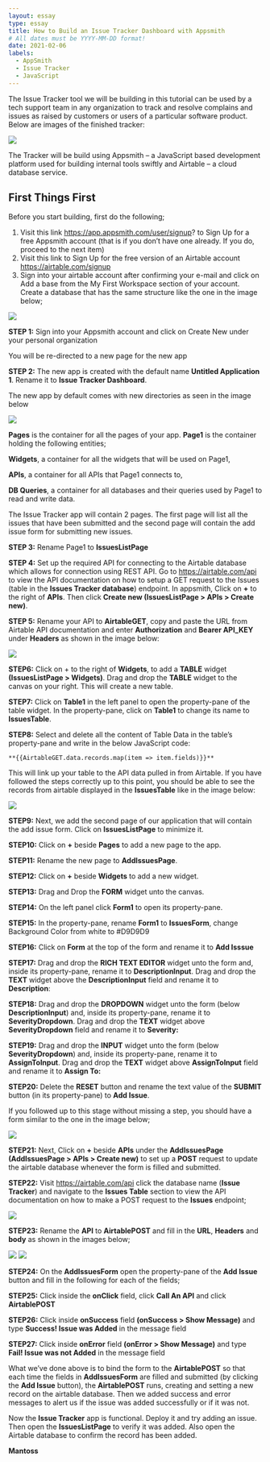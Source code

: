 ```yaml
---
layout: essay
type: essay
title: How to Build an Issue Tracker Dashboard with Appsmith
# All dates must be YYYY-MM-DD format!
date: 2021-02-06
labels:
  - AppSmith
  - Issue Tracker
  - JavaScript
---
```


The Issue Tracker tool we will be building in this tutorial can be used by a tech support team in any organization to track and resolve complains and issues as raised by customers or users of a particular software product. Below are images of the finished tracker:

<img class="ui medium center" src="../images/issue-tracker.jpg">

The Tracker will be build using Appsmith – a JavaScript based development platform used for building internal tools swiftly and Airtable – a cloud database service.

## First Things First

Before you start building, first do the following;

1. Visit this link https://app.appsmith.com/user/signup? to Sign Up for a free Appsmith account (that is if you don’t have one already. If you do, proceed to the next item)
2. Visit this link to Sign Up for the free version of an Airtable account https://airtable.com/signup
3. Sign into your airtable account after confirming your e-mail and click on Add a base from the My First Workspace section of your account. Create a database that has the same structure like the one in the image below;

<img class="ui medium center" src="../images/airtable.jpg">

**STEP 1:** Sign into your Appsmith account and click on Create New under your personal organization

You will be re-directed to a new page for the new app

**STEP 2:** The new app is created with the default name **Untitled Application 1**. Rename it to **Issue Tracker Dashboard**.

The new app by default comes with new directories as seen in the image below

<img class="ui medium center" src="../images/dashboard.png">

**Pages** is the container for all the pages of your app. **Page1** is the container holding the following entities;

**Widgets**, a container for all the widgets that will be used on Page1,

**APIs**, a container for all APIs that Page1 connects to,

**DB Queries**, a container for all databases and their queries used by Page1 to read and write data.

The Issue Tracker app will contain 2 pages. The first page will list all the issues that have been submitted and the second page will contain the add issue form for submitting new issues.

**STEP 3:** Rename Page1 to **IssuesListPage**

**STEP 4:** Set up the required API for connecting to the Airtable database which allows for connection using REST API. Go to https://airtable.com/api to view the API documentation on how to setup a GET request to the Issues (table in the **Issues Tracker database**) endpoint. In appsmith, Click on **+** to the right of **APIs**. Then click **Create new (IssuesListPage > APIs > Create new)**.

**STEP 5:** Rename your API to **AirtableGET**, copy and paste the URL from Airtable API documentation and enter **Authorization** and **Bearer API_KEY** under **Headers** as shown in the image below:

<img class="ui medium center" src="../images/apiGET.jpg">

**STEP6:** Click on + to the right of **Widgets**, to add a **TABLE** widget **(IssuesListPage > Widgets)**. Drag and drop the **TABLE** widget to the canvas on your right. This will create a new table.

**STEP7:** Click on **Table1** in the left panel to open the property-pane of the table widget. In the property-pane, click on **Table1** to change its name to **IssuesTable**.

**STEP8:** Select and delete all the content of Table Data in the table’s property-pane and write in the below JavaScript code: 

`**{{AirtableGET.data.records.map(item => item.fields)}}**`

This will link up your table to the API data pulled in from Airtable. If you have followed the steps correctly up to this point, you should be able to see the records from airtable displayed in the **IssuesTable** like in the image below:

<img class="ui medium center" src="../images/issuesTable.jpg">

**STEP9:** Next, we add the second page of our application that will contain the add issue form. Click on **IssuesListPage** to minimize it.

**STEP10:** Click on **+** beside **Pages** to add a new page to the app.

**STEP11:** Rename the new page to **AddIssuesPage**.

**STEP12:** Click on **+** beside **Widgets** to add a new widget.

**STEP13:** Drag and Drop the **FORM** widget unto the canvas.

**STEP14:** On the left panel click **Form1** to open its property-pane.

**STEP15:** In the property-pane, rename **Form1** to **IssuesForm**, change Background Color from white to #D9D9D9

**STEP16:** Click on **Form** at the top of the form and rename it to **Add Isssue**

**STEP17:** Drag and drop the **RICH TEXT EDITOR** widget unto the form and, inside its property-pane, rename it to **DescriptionInput**.  Drag and drop the **TEXT** widget above the **DescriptionInput** field and rename it to **Description**: 

**STEP18:** Drag and drop the **DROPDOWN** widget unto the form (below **DescriptionInput**) and, inside its property-pane, rename it to **SeverityDropdown**.  Drag and drop the **TEXT** widget above **SeverityDropdown** field and rename it to **Severity:**

**STEP19:** Drag and drop the **INPUT** widget unto the form (below **SeverityDropdown**) and, inside its property-pane, rename it to **AssignToInput**.  Drag and drop the **TEXT** widget above **AssignToInput** field and rename it to **Assign To:**

**STEP20:** Delete the **RESET** button and rename the text value of the **SUBMIT** button (in its property-pane) to **Add Issue**.

If you followed up to this stage without missing a step, you should have a form similar to the one in the image below;

<img class="ui medium center" src="../images/issue-tracker2.jpg">

**STEP21:** Next, Click on **+** beside **APIs** under the **AddIssuesPage** **(AddIssuesPage > APIs > Create new)** to set up a **POST** request to update the airtable database whenever the form is filled and submitted.

**STEP22:** Visit https://airtable.com/api click the database name (**Issue Tracker**) and navigate to the **Issues Table** section to view the API documentation on how to make a POST request to the **Issues** endpoint;

<img class="ui medium center" src="../images/postInfo.jpg">

**STEP23:** Rename the **API** to **AirtablePOST** and fill in the **URL**, **Headers** and **body** as shown in the images below;

<img class="ui medium center" src="../images/postReq.jpg">

<img class="ui medium center" src="../images/postReq2.jpg">

**STEP24:** On the **AddIssuesForm** open the property-pane of the **Add Issue** button and fill in the following for each of the fields;

**STEP25:** Click inside the **onClick** field, click **Call An API** and click **AirtablePOST**

**STEP26:** Click inside **onSuccess** field **(onSuccess > Show Message)** and type **Success! Issue was Added** in the message field

**STEP27:** Click inside **onError** field **(onError > Show Message)** and type **Fail! Issue was not Added** in the message field

What we’ve done above is to bind the form to the **AirtablePOST** so that each time the fields in **AddIssuesForm** are filled and submitted (by clicking the **Add Issue** button), the **AirtablePOST** runs, creating and setting a new record on the airtable database. Then we added success and error messages to alert us if the issue was added successfully or if it was not.

Now the **Issue Tracker** app is functional. Deploy it and try adding an issue. Then open the **IssuesListPage** to verify it was added. Also open the Airtable database to confirm the record has been added.

**Mantoss**
